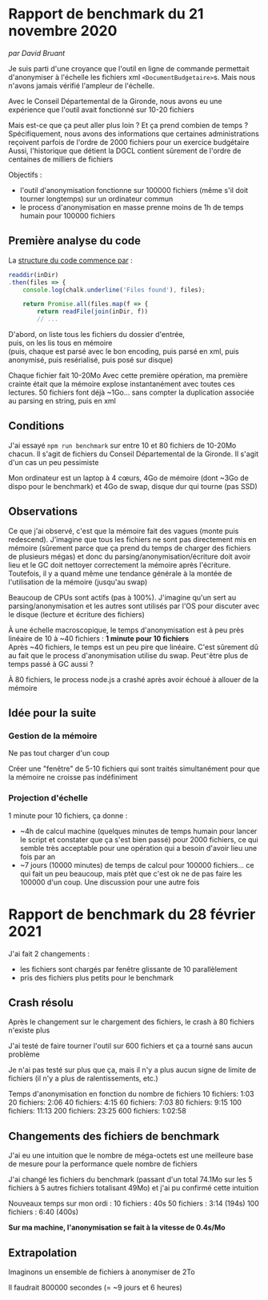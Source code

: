 # Rapport de benchmark du 21 novembre 2020

*par David Bruant*

Je suis parti d'une croyance que l'outil en ligne de commande permettait d'anonymiser à l'échelle les fichiers xml `<DocumentBudgetaire>`s. Mais nous n'avons jamais vérifié l'ampleur de l'échelle.

Avec le Conseil Départemental de la Gironde, nous avons eu une expérience que l'outil avait fonctionné sur 10-20 fichiers

Mais est-ce que ça peut aller plus loin ? Et ça prend combien de temps ?
Spécifiquement, nous avons des informations que certaines administrations reçoivent parfois de l'ordre de 2000 fichiers pour un exercice budgétaire
Aussi, l'historique que détient la DGCL contient sûrement de l'ordre de centaines de milliers de fichiers

Objectifs : 
- l'outil d'anonymisation fonctionne sur 100000 fichiers (même s'il doit tourner longtemps) sur un ordinateur commun
- le process d'anonymisation en masse prenne moins de 1h de temps humain pour 100000 fichiers



## Première analyse du code

La [structure du code commence par](https://github.com/dtc-innovation/anonymisation-document-budgetaire/blob/3123c300eec0498c556da200f6a96af1fd644e24/bin/anon-doc-budg.js#L29-L34) :

```js
readdir(inDir)
.then(files => {
    console.log(chalk.underline('Files found'), files);

    return Promise.all(files.map(f => {
        return readFile(join(inDir, f))
        // ...
```

D'abord, on liste tous les fichiers du dossier d'entrée,\
puis, on les lis tous en mémoire\
(puis, chaque est parsé avec le bon encoding, puis parsé en xml, puis anonymisé, puis resérialisé, puis posé sur disque)

Chaque fichier fait 10-20Mo
Avec cette première opération, ma première crainte était que la mémoire explose instantanément avec toutes ces lectures. 50 fichiers font déjà ~1Go... sans compter la duplication associée au parsing en string, puis en xml

## Conditions

J'ai essayé `npm run benchmark` sur entre 10 et 80 fichiers de 10-20Mo chacun. Il s'agit de fichiers du Conseil Départemental de la Gironde. Il s'agit d'un cas un peu pessimiste

Mon ordinateur est un laptop à 4 cœurs, 4Go de mémoire (dont ~3Go de dispo pour le benchmark) et 4Go de swap, disque dur qui tourne (pas SSD)


## Observations

Ce que j'ai observé, c'est que la mémoire fait des vagues (monte puis redescend). J'imagine que tous les fichiers ne sont pas directement mis en mémoire (sûrement parce que ça prend du temps de charger des fichiers de plusieurs mégas) et donc du parsing/anonymisation/écriture doit avoir lieu et le GC doit nettoyer correctement la mémoire après l'écriture. Toutefois, il y a quand même une tendance générale à la montée de l'utilisation de la mémoire (jusqu'au swap)

Beaucoup de CPUs sont actifs (pas à 100%). J'imagine qu'un sert au parsing/anonymisation et les autres sont utilisés par l'OS pour discuter avec le disque (lecture et écriture des fichiers)

À une échelle macroscopique, le temps d'anonymisation est à peu près linéaire de 10 à ~40 fichiers : **1 minute pour 10 fichiers**\
Après ~40 fichiers, le temps est un peu pire que linéaire. C'est sûrement dû au fait que le process d'anonymisation utilise du swap. Peut⁻être plus de temps passé à GC aussi ?

À 80 fichiers, le process node.js a crashé après avoir échoué à allouer de la mémoire


## Idée pour la suite

### Gestion de la mémoire

Ne pas tout charger d'un coup

Créer une "fenêtre" de 5-10 fichiers qui sont traités simultanément pour que la mémoire ne croisse pas indéfiniment

### Projection d'échelle

1 minute pour 10 fichiers, ça donne :
- ~4h de calcul machine (quelques minutes de temps humain pour lancer le script et constater que ça s'est bien passé) pour 2000 fichiers, ce qui semble très acceptable pour une opération qui a besoin d'avoir lieu une fois par an
- ~7 jours (10000 minutes) de temps de calcul pour 100000 fichiers... ce qui fait un peu beaucoup, mais ptèt que c'est ok ne de pas faire les 100000 d'un coup. Une discussion pour une autre fois 


# Rapport de benchmark du 28 février 2021

J'ai fait 2 changements :
- les fichiers sont chargés par fenêtre glissante de 10 parallèlement
- pris des fichiers plus petits pour le benchmark


## Crash résolu

Après le changement sur le chargement des fichiers, le crash à 80 fichiers n'existe plus

J'ai testé de faire tourner l'outil sur 600 fichiers et ça a tourné sans aucun problème

Je n'ai pas testé sur plus que ça, mais il n'y a plus aucun signe de limite de fichiers (il n'y a plus de ralentissements, etc.)

Temps d'anonymisation en fonction du nombre de fichiers
10 fichiers: 1:03 
20 fichiers: 2:06
40 fichiers: 4:15
60 fichiers: 7:03
80 fichiers: 9:15
100 fichiers: 11:13
200 fichiers: 23:25
600 fichiers: 1:02:58


## Changements des fichiers de benchmark

J'ai eu une intuition que le nombre de méga-octets est une meilleure base de mesure pour la performance quele nombre de fichiers

J'ai changé les fichiers du benchmark (passant d'un total 74.1Mo sur les 5 fichiers à 5 autres fichiers totalisant 49Mo) et j'ai pu confirmé cette intuition

Nouveaux temps sur mon ordi : 
10 fichiers : 40s
50 fichiers : 3:14 (194s)
100 fichiers : 6:40 (400s)

**Sur ma machine, l'anonymisation se fait à la vitesse de 0.4s/Mo**


## Extrapolation

Imaginons un ensemble de fichiers à anonymiser de 2To

Il faudrait 800000 secondes (= ~9 jours et 6 heures)



